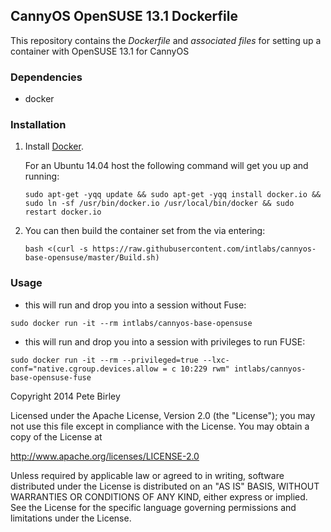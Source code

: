 ## CannyOS OpenSUSE 13.1 Dockerfile


This repository contains the *Dockerfile* and *associated files* for setting up a container with OpenSUSE 13.1 for CannyOS

### Dependencies

* docker


### Installation

1. Install [Docker](https://www.docker.io/).

	For an Ubuntu 14.04 host the following command will get you up and running:

	`sudo apt-get -yqq update && sudo apt-get -yqq install docker.io && sudo ln -sf /usr/bin/docker.io /usr/local/bin/docker && sudo restart docker.io`

2. You can then build the container set from the via entering:

	`bash <(curl -s https://raw.githubusercontent.com/intlabs/cannyos-base-opensuse/master/Build.sh)`

### Usage

* this will run and drop you into a session without Fuse:

`sudo docker run -it --rm intlabs/cannyos-base-opensuse`

* this will run and drop you into a session with privileges to run FUSE:

`sudo docker run -it --rm --privileged=true --lxc-conf="native.cgroup.devices.allow = c 10:229 rwm" intlabs/cannyos-base-opensuse-fuse`


Copyright 2014 Pete Birley

Licensed under the Apache License, Version 2.0 (the "License");
you may not use this file except in compliance with the License.
You may obtain a copy of the License at

http://www.apache.org/licenses/LICENSE-2.0

Unless required by applicable law or agreed to in writing, software
distributed under the License is distributed on an "AS IS" BASIS,
WITHOUT WARRANTIES OR CONDITIONS OF ANY KIND, either express or implied.
See the License for the specific language governing permissions and
limitations under the License.

